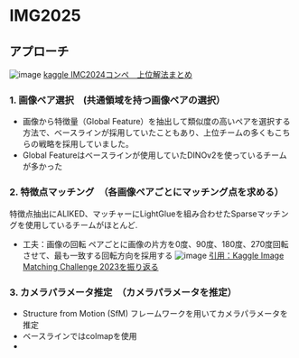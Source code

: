 # IMG2025

## アプローチ

![image](https://github.com/user-attachments/assets/51615a0d-060b-44b7-bc66-d751a1cbddb1)
[kaggle IMC2024コンペ　上位解法まとめ](https://zenn.dev/yume_neko/articles/050c204c3afd20#%E3%82%B3%E3%83%B3%E3%83%9A%E6%A6%82%E8%A6%81)

### 1. 画像ペア選択　(共通領域を持つ画像ペアの選択）
* 画像から特徴量（Global Feature）を抽出して類似度の高いペアを選択する方法で、ベースラインが採用していたこともあり、上位チームの多くもこちらの戦略を採用していました。
* Global Featureはベースラインが使用していたDINOv2を使っているチームが多かった

### 2. 特徴点マッチング　（各画像ペアごとにマッチング点を求める）
特徴点抽出にALIKED、マッチャーにLightGlueを組み合わせたSparseマッチングを使用しているチームがほとんど.

* 工夫：画像の回転
ペアごとに画像の片方を0度、90度、180度、270度回転させて、最も一致する回転方向を採用する
![image](https://github.com/user-attachments/assets/293fd841-de90-43c2-a35a-d7460279556a)
[引用：Kaggle Image Matching Challenge 2023を振り返る](https://qiita.com/roniheka/items/ad4717afff1891c0eea3)


### 3. カメラパラメータ推定　（カメラパラメータを推定）
* Structure from Motion (SfM) フレームワークを用いてカメラパラメータを推定
* ベースラインではcolmapを使用
* 

